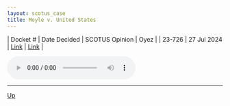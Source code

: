 ```yaml
---
layout: scotus_case
title: Moyle v. United States
---
```


| Docket # | Date Decided | SCOTUS Opinion | Oyez |
| 23-726 | 27 Jul 2024 | [Link](https://www.supremecourt.gov/opinions/23pdf/603us1r53_l5gm.pdf) | [Link](https://www.oyez.org/cases/2023/23-726) |

<audio controls>
   <source src='./resources/23-726.mp3' type='audio/mpeg'>
</audio>

<object data='./resources/23-726.pdf' type='application/pdf'></object>

---

[Up](./README.md)